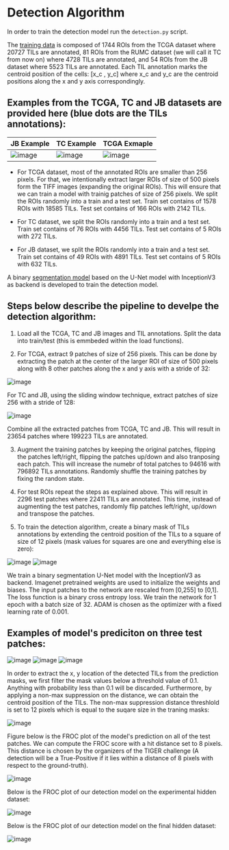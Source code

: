 # **Detection Algorithm**

In order to train the detection model run the `detection.py` script.

The [training data](https://tiger.grand-challenge.org/Data/) is composed of 1744 ROIs from the TCGA dataset where 20727 TILs are annotated, 81 ROIs from the RUMC dataset (we will call it TC from now on) where 4728 TILs are annotated, and 54 ROIs from the JB dataset where 5523 TILs are annotated. Each TIL annotation marks the centroid position of the cells: [x_c , y_c] where x_c and y_c are the centroid positions along the x and y axis correspondingly.

## Examples from the TCGA, TC and JB datasets are provided here (blue dots are the TILs annotations):

| JB Example | TC Example | TCGA Exmaple |
| ---------- | ---------- | ------------ |
| ![image](https://user-images.githubusercontent.com/68286434/181012474-85dfc8a6-5673-4f23-a6e3-c21aa7dc938c.png) | ![image](https://user-images.githubusercontent.com/68286434/181012510-91319e12-f336-4349-9992-2e569a41cb68.png) | ![image](https://user-images.githubusercontent.com/68286434/181012537-d2acc5de-7fbe-4631-a2c8-1aa60e438d71.png) |

 - For TCGA dataset, most of the annotated ROIs are smaller than 256 pixels. For that, we intentionally extract larger ROIs of size of 500 pixels form the TIFF images (expanding the original ROIs). This will ensure that we can train a model with trainig patches of size of 256 pixels. We split the ROIs randomly into a train and a test set. Train set contains of 1578 ROIs with 18585 TILs. Test set contains of 166 ROIs with 2142 TILs.

 - For TC dataset, we split the ROIs randomly into a train and a test set. Train set contains of 76 ROIs with 4456 TILs. Test set contains of 5 ROIs with 272 TILs.

 - For JB dataset, we split the ROIs randomly into a train and a test set. Train set contains of 49 ROIs with 4891 TILs. Test set contains of 5 ROIs with 632 TILs.

A binary [segmentation model](https://github.com/qubvel/segmentation_models) based on the U-Net model with InceptionV3 as backend is developed to train the detection model.

## Steps below describe the pipeline to develpe the detection algorithm:

1) Load all the TCGA, TC and JB images and TIL annotations. Split the data into train/test (this is emmbeded within the load functions).

2) For TCGA, extract 9 patches of size of 256 pixels. This can be done by extracting the patch at the center of the larger ROI of size of 500 pixels along with 8 other patches along the x and y axis with a stride of 32:

![image](https://user-images.githubusercontent.com/68286434/181013196-47d046a8-ca94-4cf9-8a6c-324e2d2eafc8.png)

For TC and JB, using the sliding window technique, extract patches of size 256 with a stride of 128:

![image](https://user-images.githubusercontent.com/68286434/181013256-13ac77c1-5852-48ea-aa3a-668b8eafa1ee.png)

Combine all the extracted patches from TCGA, TC and JB. This will result in 23654 patches where 199223 TILs are annotated.

3) Augment the training patches by keeping the original patches, flipping the patches left/right, flipping the patches up/down and also tranposing each patch. This will increase the numebr of total patches to 94616 with 796892 TILs annotations. Randomly shuffle the training patches by fixing the random state.

4) For test ROIs repeat the steps as explained above. This will result in 2296 test patches where 22411 TILs are annotated. This time, instead of augmenting the test patches, randomly flip patches left/right, up/down and transpose the patches.

5) To train the detection algorithm, create a binary mask of TILs annotations by extending the centroid position of the TILs to a square of size of 12 pixels (mask values for squares are one and everything else is zero):

![image](https://user-images.githubusercontent.com/68286434/181013615-fd2da0d8-ebca-4ce9-b57b-500086eab126.png)
![image](https://user-images.githubusercontent.com/68286434/181013640-4480a683-07ff-4da3-9d3b-5a8fec08846f.png)

We train a binary segmentation U-Net model with the InceptionV3 as backend. Imagenet pretrained weights are used to initialize the weights and biases. The input patches to the network are rescaled from [0,255] to [0,1]. The loss function is a binary cross entropy loss. We train the network for 1 epoch with a batch size of 32. ADAM is chosen as the optimizer with a fixed learning rate of 0.001.

## Examples of model's prediciton on three test patches:

![image](https://user-images.githubusercontent.com/68286434/181013799-de0fe60c-562f-45c4-b02a-9644b598918c.png)
![image](https://user-images.githubusercontent.com/68286434/181013818-0794c709-5978-4e27-a343-61eecb1e225e.png)
![image](https://user-images.githubusercontent.com/68286434/181013825-bd5673b4-c282-49f2-8ff6-5bffabf1c34a.png)

In order to extract the x, y location of the detected TILs from the prediction masks, we first filter the mask values below a threshold value of 0.1. Anything with probability less than 0.1 will be discarded. Furthermore, by applying a non-max suppression on the distance, we can obtain the centroid position of the TILs. The non-max suppression distance threshlold is set to 12 pixels which is equal to the suqare size in the traning masks:

![image](https://user-images.githubusercontent.com/68286434/184369672-585ac796-f808-47fc-8465-f5b686facbc6.png)

Figure below is the FROC plot of the model's prediction on all of the test patches. We can compute the FROC score with a hit distance set to 8 pixels. This distance is chosen by the organizers of the TIGER challenge (A detection will be a True-Positive if it lies within a distance of 8 pixels with respect to the ground-truth).

![image](https://user-images.githubusercontent.com/68286434/181014064-f11804a6-4ee5-4f61-9aac-e1e8153f3929.png)

Below is the FROC plot of our detection model on the experimental hidden dataset:

![image](https://user-images.githubusercontent.com/68286434/181014140-6c2d494e-367f-4984-9377-a2c5600d2c67.png)

Below is the FROC plot of our detection model on the final hidden dataset:

![image](https://user-images.githubusercontent.com/68286434/181014165-06d5977c-5ea1-4a9b-98f9-efc372e85e51.png)
